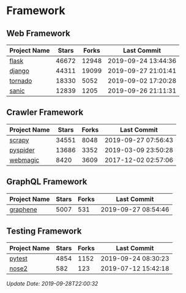 # Framework

## Web Framework

| Project Name | Stars | Forks | Last Commit |
| ------------ | ----- | ----- | ----------- |
| [flask](https://github.com/pallets/flask) | 46672 | 12948 | 2019-09-24 13:44:36 |
| [django](https://github.com/django/django) | 44311 | 19099 | 2019-09-27 21:01:41 |
| [tornado](https://github.com/tornadoweb/tornado) | 18330 | 5052 | 2019-09-02 17:20:28 |
| [sanic](https://github.com/huge-success/sanic) | 12839 | 1205 | 2019-09-26 21:11:31 |

## Crawler Framework

| Project Name | Stars | Forks | Last Commit |
| ------------ | ----- | ----- | ----------- |
| [scrapy](https://github.com/scrapy/scrapy) | 34551 | 8048 | 2019-09-27 07:56:43 |
| [pyspider](https://github.com/binux/pyspider) | 13686 | 3352 | 2019-03-09 23:50:28 |
| [webmagic](https://github.com/code4craft/webmagic) | 8420 | 3609 | 2017-12-02 02:57:06 |

## GraphQL Framework

| Project Name | Stars | Forks | Last Commit |
| ------------ | ----- | ----- | ----------- |
| [graphene](https://github.com/graphql-python/graphene) | 5007 | 531 | 2019-09-27 08:54:46 |

## Testing Framework

| Project Name | Stars | Forks | Last Commit |
| ------------ | ----- | ----- | ----------- |
| [pytest](https://github.com/pytest-dev/pytest) | 4854 | 1152 | 2019-09-24 08:30:23 |
| [nose2](https://github.com/nose-devs/nose2) | 582 | 123 | 2019-07-12 15:42:18 |

*Update Date: 2019-09-28T22:00:32*